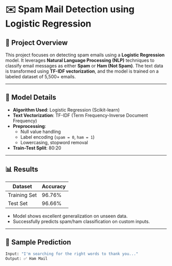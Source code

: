 # ✉️ Spam Mail Detection using Logistic Regression

## 📌 Project Overview

This project focuses on detecting spam emails using a **Logistic Regression** model. It leverages **Natural Language Processing (NLP)** techniques to classify email messages as either **Spam** or **Ham (Not Spam)**. The text data is transformed using **TF-IDF vectorization**, and the model is trained on a labeled dataset of 5,500+ emails.

---

## 🧠 Model Details

- **Algorithm Used**: Logistic Regression (Scikit-learn)
- **Text Vectorization**: TF-IDF (Term Frequency-Inverse Document Frequency)
- **Preprocessing**:
  - Null value handling
  - Label encoding (`spam = 0`, `ham = 1`)
  - Lowercasing, stopword removal
- **Train-Test Split**: 80:20

---

## 📊 Results

| Dataset       | Accuracy     |
|---------------|--------------|
| Training Set  | 96.76%       |
| Test Set      | 96.66%       |

- Model shows excellent generalization on unseen data.
- Successfully predicts spam/ham classification on custom inputs.

---

## 📝 Sample Prediction

```python
Input: "I'm searching for the right words to thank you..."
Output: ✅ Ham Mail
